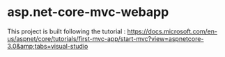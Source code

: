 # asp.net-core-mvc-webapp
This project is built following the tutorial : https://docs.microsoft.com/en-us/aspnet/core/tutorials/first-mvc-app/start-mvc?view=aspnetcore-3.0&amp;tabs=visual-studio
